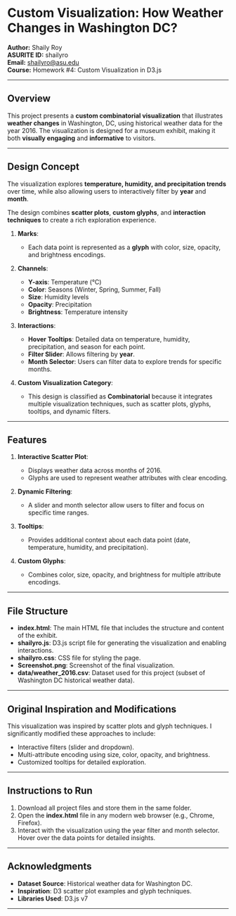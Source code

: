 
# Custom Visualization: How Weather Changes in Washington DC?

**Author:** Shaily Roy  
**ASURITE ID:** shailyro  
**Email:** shailyro@asu.edu  
**Course:** Homework #4: Custom Visualization in D3.js  

---

## Overview

This project presents a **custom combinatorial visualization** that illustrates **weather changes** in Washington, DC, using historical weather data for the year 2016. The visualization is designed for a museum exhibit, making it both **visually engaging** and **informative** to visitors.  

---

## Design Concept  

The visualization explores **temperature, humidity, and precipitation trends** over time, while also allowing users to interactively filter by **year** and **month**.  

The design combines **scatter plots**, **custom glyphs**, and **interaction techniques** to create a rich exploration experience.  

1. **Marks**:  
   - Each data point is represented as a **glyph** with color, size, opacity, and brightness encodings.  

2. **Channels**:  
   - **Y-axis**: Temperature (°C)  
   - **Color**: Seasons (Winter, Spring, Summer, Fall)  
   - **Size**: Humidity levels  
   - **Opacity**: Precipitation  
   - **Brightness**: Temperature intensity  

3. **Interactions**:  
   - **Hover Tooltips**: Detailed data on temperature, humidity, precipitation, and season for each point.  
   - **Filter Slider**: Allows filtering by **year**.  
   - **Month Selector**: Users can filter data to explore trends for specific months.  

4. **Custom Visualization Category**:  
   - This design is classified as **Combinatorial** because it integrates multiple visualization techniques, such as scatter plots, glyphs, tooltips, and dynamic filters.  

---

## Features  

1. **Interactive Scatter Plot**:  
   - Displays weather data across months of 2016.  
   - Glyphs are used to represent weather attributes with clear encoding.  

2. **Dynamic Filtering**:  
   - A slider and month selector allow users to filter and focus on specific time ranges.  

3. **Tooltips**:  
   - Provides additional context about each data point (date, temperature, humidity, and precipitation).  

4. **Custom Glyphs**:  
   - Combines color, size, opacity, and brightness for multiple attribute encodings.  

---

## File Structure  

- **index.html**: The main HTML file that includes the structure and content of the exhibit.  
- **shailyro.js**: D3.js script file for generating the visualization and enabling interactions.  
- **shailyro.css**: CSS file for styling the page.  
- **Screenshot.png**: Screenshot of the final visualization.  
- **data/weather_2016.csv**: Dataset used for this project (subset of Washington DC historical weather data).  

---

## Original Inspiration and Modifications  

This visualization was inspired by scatter plots and glyph techniques. I significantly modified these approaches to include:  
- Interactive filters (slider and dropdown).  
- Multi-attribute encoding using size, color, opacity, and brightness.  
- Customized tooltips for detailed exploration.  

---

## Instructions to Run  

1. Download all project files and store them in the same folder.  
2. Open the **index.html** file in any modern web browser (e.g., Chrome, Firefox).  
3. Interact with the visualization using the year filter and month selector. Hover over the data points for detailed insights.  

---

## Acknowledgments  

- **Dataset Source**: Historical weather data for Washington DC.  
- **Inspiration**: D3 scatter plot examples and glyph techniques.  
- **Libraries Used**: D3.js v7  

---
